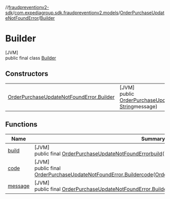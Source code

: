 //[fraudpreventionv2-sdk](../../../../index.md)/[com.expediagroup.sdk.fraudpreventionv2.models](../../index.md)/[OrderPurchaseUpdateNotFoundError](../index.md)/[Builder](index.md)

# Builder

[JVM]\
public final class [Builder](index.md)

## Constructors

| | |
|---|---|
| [OrderPurchaseUpdateNotFoundError.Builder](-order-purchase-update-not-found-error.-builder.md) | [JVM]<br>public [OrderPurchaseUpdateNotFoundError.Builder](index.md)[OrderPurchaseUpdateNotFoundError.Builder](-order-purchase-update-not-found-error.-builder.md)([OrderPurchaseUpdateNotFoundError.Code](../-code/index.md)code, [String](https://docs.oracle.com/javase/8/docs/api/java/lang/String.html)message) |

## Functions

| Name | Summary |
|---|---|
| [build](build.md) | [JVM]<br>public final [OrderPurchaseUpdateNotFoundError](../index.md)[build](build.md)() |
| [code](code.md) | [JVM]<br>public final [OrderPurchaseUpdateNotFoundError.Builder](index.md)[code](code.md)([OrderPurchaseUpdateNotFoundError.Code](../-code/index.md)code) |
| [message](message.md) | [JVM]<br>public final [OrderPurchaseUpdateNotFoundError.Builder](index.md)[message](message.md)([String](https://docs.oracle.com/javase/8/docs/api/java/lang/String.html)message) |
